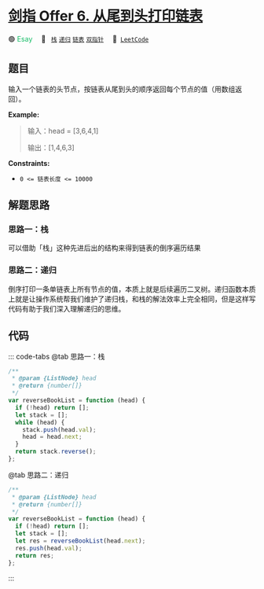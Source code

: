 # [剑指 Offer 6. 从尾到头打印链表](https://leetcode.cn/problems/cong-wei-dao-tou-da-yin-lian-biao-lcof/)

🟢 <font color=#15bd66>Esay</font>&emsp; 🔖&ensp; [`栈`](/leetcode/outline/tag/stack.md) [`递归`](/leetcode/outline/tag/recursion.md) [`链表`](/leetcode/outline/tag/linked-list.md) [`双指针`](/leetcode/outline/tag/two-pointers.md)&emsp; 🔗&ensp;[`LeetCode`](https://leetcode.cn/problems/cong-wei-dao-tou-da-yin-lian-biao-lcof/)

## 题目

输入一个链表的头节点，按链表从尾到头的顺序返回每个节点的值（用数组返回）。

**Example:**

> 输入：head = [3,6,4,1]
>
> 输出：[1,4,6,3]

**Constraints:**

- `0 <= 链表长度 <= 10000`

## 解题思路

### 思路一：栈

可以借助「栈」这种先进后出的结构来得到链表的倒序遍历结果

### 思路二：递归

倒序打印一条单链表上所有节点的值，本质上就是后续遍历二叉树。递归函数本质上就是让操作系统帮我们维护了递归栈，和栈的解法效率上完全相同，但是这样写代码有助于我们深入理解递归的思维。

## 代码

::: code-tabs
@tab 思路一：栈

```javascript
/**
 * @param {ListNode} head
 * @return {number[]}
 */
var reverseBookList = function (head) {
  if (!head) return [];
  let stack = [];
  while (head) {
    stack.push(head.val);
    head = head.next;
  }
  return stack.reverse();
};
```

@tab 思路二：递归

```javascript
/**
 * @param {ListNode} head
 * @return {number[]}
 */
var reverseBookList = function (head) {
  if (!head) return [];
  let stack = [];
  let res = reverseBookList(head.next);
  res.push(head.val);
  return res;
};
```

:::

